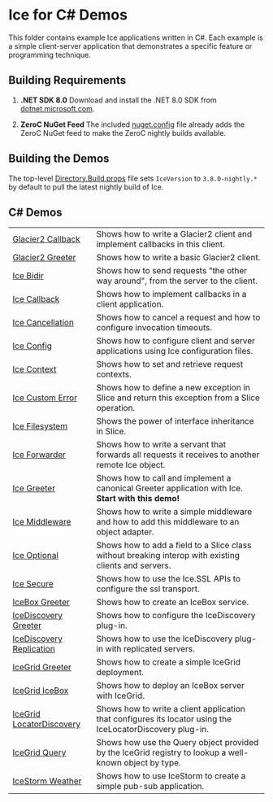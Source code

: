 # Ice for C# Demos

This folder contains example Ice applications written in C#. Each example is a simple client-server application that
demonstrates a specific feature or programming technique.

## Building Requirements

1. **.NET SDK 8.0**
   Download and install the .NET 8.0 SDK from
   [dotnet.microsoft.com](https://dotnet.microsoft.com/en-us/download/dotnet).

2. **ZeroC NuGet Feed**
   The included [nuget.config](./nuget.config) file already adds the ZeroC NuGet feed to make
   the ZeroC nightly builds available.

## Building the Demos

The top-level [Directory.Build.props](./Directory.Build.props) file sets `IceVersion` to `3.8.0-nightly.*` by default to
pull the latest nightly build of Ice.

## C# Demos

|                                                         |                                                                                                           |
| ------------------------------------------------------- | --------------------------------------------------------------------------------------------------------- |
| [Glacier2 Callback](./Glacier2/Callback/)               | Shows how to write a Glacier2 client and implement callbacks in this client.                              |
| [Glacier2 Greeter](./Glacier2/Greeter/)                 | Shows how to write a basic Glacier2 client.                                                               |
| [Ice Bidir](./Ice/Bidir/)                               | Shows how to send requests "the other way around", from the server to the client.                         |
| [Ice Callback](./Ice/Callback/)                         | Shows how to implement callbacks in a client application.                                                 |
| [Ice Cancellation](./Ice/Cancellation/)                 | Shows how to cancel a request and how to configure invocation timeouts.                                   |
| [Ice Config](./Ice/Config/)                             | Shows how to configure client and server applications using Ice configuration files.                      |
| [Ice Context](./Ice/Context/)                           | Shows how to set and retrieve request contexts.                                                           |
| [Ice Custom Error](./Ice/CustomError/)                  | Shows how to define a new exception in Slice and return this exception from a Slice operation.            |
| [Ice Filesystem](./Ice/Filesystem/)                     | Shows the power of interface inheritance in Slice.                                                        |
| [Ice Forwarder](./Ice/Forwarder/)                       | Shows how to write a servant that forwards all requests it receives to another remote Ice object.         |
| [Ice Greeter](./Ice/Greeter/)                           | Shows how to call and implement a canonical Greeter application with Ice. **Start with this demo!**       |
| [Ice Middleware](./Ice/Middleware/)                     | Shows how to write a simple middleware and how to add this middleware to an object adapter.               |
| [Ice Optional](./Ice/Optional/)                         | Shows how to add a field to a Slice class without breaking interop with existing clients and servers.     |
| [Ice Secure](./Ice/secure/)                             | Shows how to use the Ice.SSL APIs to configure the ssl transport.                                         |
| [IceBox Greeter](./IceBox/Greeter/)                     | Shows how to create an IceBox service.                                                                    |
| [IceDiscovery Greeter](./IceDiscovery/Greeter/)         | Shows how to configure the IceDiscovery plug-in.                                                          |
| [IceDiscovery Replication](./IceDiscovery/Replication/) | Shows how to use the IceDiscovery plug-in with replicated servers.                                        |
| [IceGrid Greeter](./IceGrid/Greeter)                    | Shows how to create a simple IceGrid deployment.                                                          |
| [IceGrid IceBox](./IceGrid/IceBox/)                     | Shows how to deploy an IceBox server with IceGrid.                                                        |
| [IceGrid LocatorDiscovery](./IceGrid/LocatorDiscovery/) | Shows how to write a client application that configures its locator using the IceLocatorDiscovery plug-in.|
| [IceGrid Query](./IceGrid/Query/)                       | Shows how use the Query object provided by the IceGrid registry to lookup a well-known object by type.    |
| [IceStorm Weather](./IceStorm/Weather/)                 | Shows how to use IceStorm to create a simple pub-sub application.                                         |
